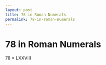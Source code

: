 ```yaml
---
layout: post
title: 78 in Roman Numerals
permalink: 78-in-roman-numerals
---
```


# 78 in Roman Numerals

78 = LXXVIII
